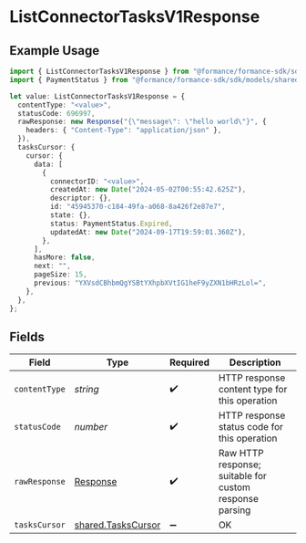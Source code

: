 # ListConnectorTasksV1Response

## Example Usage

```typescript
import { ListConnectorTasksV1Response } from "@formance/formance-sdk/sdk/models/operations";
import { PaymentStatus } from "@formance/formance-sdk/sdk/models/shared";

let value: ListConnectorTasksV1Response = {
  contentType: "<value>",
  statusCode: 696997,
  rawResponse: new Response("{\"message\": \"hello world\"}", {
    headers: { "Content-Type": "application/json" },
  }),
  tasksCursor: {
    cursor: {
      data: [
        {
          connectorID: "<value>",
          createdAt: new Date("2024-05-02T00:55:42.625Z"),
          descriptor: {},
          id: "45945370-c184-49fa-a068-8a426f2e87e7",
          state: {},
          status: PaymentStatus.Expired,
          updatedAt: new Date("2024-09-17T19:59:01.360Z"),
        },
      ],
      hasMore: false,
      next: "",
      pageSize: 15,
      previous: "YXVsdCBhbmQgYSBtYXhpbXVtIG1heF9yZXN1bHRzLol=",
    },
  },
};
```

## Fields

| Field                                                                 | Type                                                                  | Required                                                              | Description                                                           |
| --------------------------------------------------------------------- | --------------------------------------------------------------------- | --------------------------------------------------------------------- | --------------------------------------------------------------------- |
| `contentType`                                                         | *string*                                                              | :heavy_check_mark:                                                    | HTTP response content type for this operation                         |
| `statusCode`                                                          | *number*                                                              | :heavy_check_mark:                                                    | HTTP response status code for this operation                          |
| `rawResponse`                                                         | [Response](https://developer.mozilla.org/en-US/docs/Web/API/Response) | :heavy_check_mark:                                                    | Raw HTTP response; suitable for custom response parsing               |
| `tasksCursor`                                                         | [shared.TasksCursor](../../../sdk/models/shared/taskscursor.md)       | :heavy_minus_sign:                                                    | OK                                                                    |